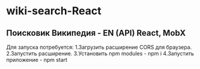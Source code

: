 # wiki-search-React
Поисковик Википедия - EN (API) React, MobX
---
Для запуска потребуется:
1.Загрузить расширение CORS для браузера.
2.Запустить расширение.
3.Установить npm modules - npm i
4.Запустить приложение - npm start
